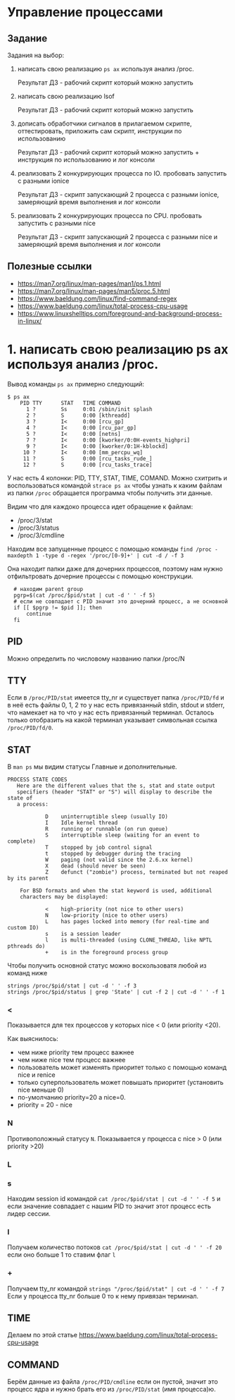 # Управление процессами

## Задание

Задания на выбор:

1. написать свою реализацию `ps ax` используя анализ /proc. 

    Результат ДЗ - рабочий скрипт который можно запустить

2. написать свою реализацию lsof 
  
    Результат ДЗ - рабочий скрипт который можно запустить

3. дописать обработчики сигналов в прилагаемом скрипте, оттестировать, приложить сам скрипт, инструкции по использованию

    Результат ДЗ - рабочий скрипт который можно запустить + инструкция по использованию и лог консоли

4. реализовать 2 конкурирующих процесса по IO. пробовать запустить с разными ionice

    Результат ДЗ - скрипт запускающий 2 процесса с разными ionice, замеряющий время выполнения и лог консоли

5. реализовать 2 конкурирующих процесса по CPU. пробовать запустить с разными nice

    Результат ДЗ - скрипт запускающий 2 процесса с разными nice и замеряющий время выполнения и лог консоли

## Полезные ссылки

- https://man7.org/linux/man-pages/man1/ps.1.html
- https://man7.org/linux/man-pages/man5/proc.5.html
- https://www.baeldung.com/linux/find-command-regex
- https://www.baeldung.com/linux/total-process-cpu-usage
- https://www.linuxshelltips.com/foreground-and-background-process-in-linux/


# 1. написать свою реализацию ps ax используя анализ /proc. 

Вывод команды `ps ax` примерно следующий:

```
$ ps ax
    PID TTY      STAT   TIME COMMAND
      1 ?        Ss     0:01 /sbin/init splash
      2 ?        S      0:00 [kthreadd]
      3 ?        I<     0:00 [rcu_gp]
      4 ?        I<     0:00 [rcu_par_gp]
      5 ?        I<     0:00 [netns]
      7 ?        I<     0:00 [kworker/0:0H-events_highpri]
      9 ?        I<     0:00 [kworker/0:1H-kblockd]
     10 ?        I<     0:00 [mm_percpu_wq]
     11 ?        S      0:00 [rcu_tasks_rude_]
     12 ?        S      0:00 [rcu_tasks_trace]
```

У нас есть 4 колонки: PID, TTY, STAT, TIME, COMAND. 
Можно схитрить и воспользоваться командой `strace ps ax` чтобы узнать к каким файлам из папки `/proc` обращается программа чтобы получить эти данные.

Видим что для каждоко процесса идет обращение к файлам:
- /proc/3/stat
- /proc/3/status
- /proc/3/cmdline

Находим все запущенные процесс с помощью команды `find /proc -maxdepth 1 -type d -regex '/proc/[0-9]+' | cut -d / -f 3`

Она находит папки даже для дочерних процессов, поэтому нам нужно отфильтровать дочерние процессы с помощью конструкции.
```shell
  # находим parent group
  pgrp=$(cat /proc/$pid/stat | cut -d ' ' -f 5)
  # если не совпадает с PID значит это дочерний процесс, а не основной
  if [[ $pgrp != $pid ]]; then
      continue
  fi
```

## PID 

Можно определить по числовому названию папки /proc/N

## TTY

Если в `/proc/PID/stat` имеется tty_nr и существует папка `/proc/PID/fd` и в неё есть файлы 0, 1, 2 то у нас есть привязанный stdin, stdout и stderr, что намекает на то что у нас есть привязанный терминал.
Осталось только отобразить на какой терминал указывает символьная ссылка `/proc/PID/fd/0`.

## STAT

В `man ps` мы видим статусы Главные и дополнительные.

```
PROCESS STATE CODES
   Here are the different values that the s, stat and state output
   specifiers (header "STAT" or "S") will display to describe the state of
   a process:

            D    uninterruptible sleep (usually IO)
            I    Idle kernel thread
            R    running or runnable (on run queue)
            S    interruptible sleep (waiting for an event to complete)
            T    stopped by job control signal
            t    stopped by debugger during the tracing
            W    paging (not valid since the 2.6.xx kernel)
            X    dead (should never be seen)
            Z    defunct ("zombie") process, terminated but not reaped by its parent
   
    For BSD formats and when the stat keyword is used, additional
    characters may be displayed:
   
            <    high-priority (not nice to other users)
            N    low-priority (nice to other users)
            L    has pages locked into memory (for real-time and custom IO)
            s    is a session leader
            l    is multi-threaded (using CLONE_THREAD, like NPTL pthreads do)
            +    is in the foreground process group
```

Чтобы получить основной статус можно воскользоватя любой из команд ниже

```shell
strings /proc/$pid/stat | cut -d ' ' -f 3
strings /proc/$pid/status | grep 'State' | cut -f 2 | cut -d ' ' -f 1
```

### <
Показывается для тех процессов у которых nice < 0 (или priority <20).

Как выяснилось:
- чем ниже priority тем процесс важнее
- чем ниже nice тем процесс важнее
- пользователь может изменять приоритет только с помощью команд nice и renice
- только суперпользователь может повышать приоритет (установить nice меньше 0)
- по-умолчанию priority=20 а nice=0. 
- priority = 20 - nice


### N

Противоположный статусу `N`. Показывается у процесса с nice > 0 (или priority >20)

### L
### s

Находим session id командой `cat /proc/$pid/stat | cut -d ' ' -f 5` и если значение совпадает с нашим PID то значит этот процесс есть лидер сессии.

### l

Получаем количество потоков `cat /proc/$pid/stat | cut -d ' ' -f 20` если оно больше 1 то ставим флаг `l`

### +

Получаем tty_nr командой `strings "/proc/$pid/stat" | cut -d ' ' -f 7` Если у процесса tty_nr больше 0 то к нему привязан терминал.

## TIME

Делаем по этой статье https://www.baeldung.com/linux/total-process-cpu-usage

## COMMAND

Берём данные из файла `/proc/PID/cmdline` если он пустой, значит это процесс ядра и нужно брать его из `/proc/PID/stat` (имя процесса)ю.





